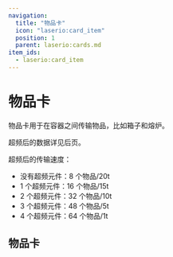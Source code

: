 ```yaml
---
navigation:
  title: "物品卡"
  icon: "laserio:card_item"
  position: 1
  parent: laserio:cards.md
item_ids:
  - laserio:card_item
---
```


# 物品卡

物品卡用于在容器之间传输物品，比如箱子和熔炉。

超频后的数据详见后页。

超频后的传输速度：


- 没有超频元件：8 个物品/20t
- 1 个超频元件：16 个物品/15t
- 2 个超频元件：32 个物品/10t
- 3 个超频元件：48 个物品/5t
- 4 个超频元件：64 个物品/1t

## 物品卡



<Recipe id="laserio:card_item" />

